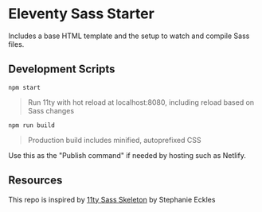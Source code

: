 # Eleventy Sass Starter

Includes a base HTML template and the setup to watch and compile Sass files.


## Development Scripts

`npm start`

> Run 11ty with hot reload at localhost:8080, including reload based on Sass changes

`npm run build`

> Production build includes minified, autoprefixed CSS

Use this as the "Publish command" if needed by hosting such as Netlify.

## Resources

This repo is inspired by [11ty Sass Skeleton](https://github.com/5t3ph/11ty-sass-skeleton) by Stephanie Eckles
